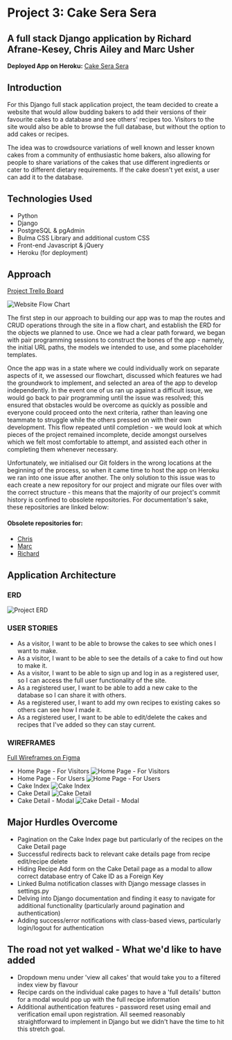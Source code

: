 # Project 3: Cake Sera Sera
## A full stack Django application by Richard Afrane-Kesey, Chris Ailey and Marc Usher

**Deployed App on Heroku:** [Cake Sera Sera](https://cakeprojectapp.herokuapp.com/)

## Introduction
For this Django full stack application project, the team decided to create a website that would allow budding bakers to add their versions of their favourite cakes to a database and see others' recipes too. Visitors to the site would also be able to browse the full database, but without the option to add cakes or recipes.

The idea was to crowdsource variations of well known and lesser known cakes from a community of enthusiastic home bakers, also allowing for people to share variations of the cakes that use different ingredients or cater to different dietary requirements. If the cake doesn't yet exist, a user can add it to the database.

## Technologies Used
* Python
* Django
* PostgreSQL & pgAdmin
* Bulma CSS Library and additional custom CSS
* Front-end Javascript & jQuery
* Heroku (for deployment)


## Approach
[Project Trello Board](https://trello.com/invite/b/cm2jmZuT/d458fa353c6048c1ef123e2b9457e1d0/ga-project-3)

![Website Flow Chart](https://trello.com/1/cards/62b5e598273de413c9f1ee90/attachments/62b5e5be95c2cb41f3c9c91b/previews/62b5e5c195c2cb41f3c9ca48/download/Cake_Recipe_Site_Flowchart_v01.jpg)

The first step in our approach to building our app was to map the routes and CRUD operations through the site in a flow chart, and establish the ERD for the objects we planned to use. Once we had a clear path forward, we began with pair programming sessions to construct the bones of the app - namely, the initial URL paths, the models we intended to use, and some placeholder templates. 

Once the app was in a state where we could individually work on separate aspects of it, we assessed our flowchart, discussed which features we had the groundwork to implement, and selected an area of the app to develop independently. In the event one of us ran up against a difficult issue, we would go back to pair programming until the issue was resolved; this ensured that obstacles would be overcome as quickly as possible and everyone could proceed onto the next criteria, rather than leaving one teammate to struggle while the others pressed on with their own development. This flow repeated until completion - we would look at which pieces of the project remained incomplete, decide amongst ourselves which we felt most comfortable to attempt, and assisted each other in completing them whenever necessary.

Unfortunately, we initialised our Git folders in the wrong locations at the beginning of the process, so when it came time to host the app on Heroku we ran into one issue after another. The only solution to this issue was to each create a new repository for our project and migrate our files over with the correct structure - this means that the majority of our project's commit history is confined to obsolete repositories. For documentation's sake, these repositories are linked below:

#### Obsolete repositories for:
* [Chris](https://git.generalassemb.ly/cailey90/Project-3-Cake-Recipe-Site)
* [Marc](https://git.generalassemb.ly/marc/Project-3-Cake-Recipe-Site)
* [Richard](https://git.generalassemb.ly/rakitent/Project-3-Cake-Recipe-Site)

## Application Architecture
### ERD
![Project ERD](https://trello.com/1/cards/62b5e53532359505ca19185d/attachments/62b5e58d6e82706751d1e593/previews/62b5e58d6e82706751d1e5da/download/Cake_Project_ERD.jpg)

### USER STORIES
* As a visitor, I want to be able to browse the cakes to see which ones I want to make.
* As a visitor, I want to be able to see the details of a cake to find out how to make it.
* As a visitor, I want to be able to sign up and log in as a registered user, so I can access the full user functionality of the site.
* As a registered user, I want to be able to add a new cake to the database so I can share it with others.
* As a registered user, I want to add my own recipes to existing cakes so others can see how I made it.
* As a registered user, I want to be able to edit/delete the cakes and recipes that I've added so they can stay current.

### WIREFRAMES
[Full Wireframes on Figma](https://www.figma.com/file/TZoFGaVXjTqfhnrhjKanf3/Project-3---Have-your-cake-and-eat-it?node-id=0%3A1)
* Home Page - For Visitors
![Home Page - For Visitors](https://trello.com/1/cards/62bda022f57beb1bff75fca8/attachments/62bda06657db3e2b8341324e/previews/62bda06657db3e2b83413290/download/image.png)
* Home Page - For Users
![Home Page - For Users](https://trello.com/1/cards/62bda022f57beb1bff75fca8/attachments/62bda03e59802f1b550a3d44/previews/62bda03f59802f1b550a3d8b/download/image.png)
* Cake Index
![Cake Index](https://trello.com/1/cards/62bda022f57beb1bff75fca8/attachments/62bda08682bd755b6b00051a/previews/62bda08682bd755b6b000531/download/image.png)
* Cake Detail
![Cake Detail](https://trello.com/1/cards/62bda022f57beb1bff75fca8/attachments/62bda0adb4dca44688de4856/previews/62bda0aeb4dca44688de489e/download/image.png)
* Cake Detail - Modal
![Cake Detail - Modal](https://trello.com/1/cards/62bda022f57beb1bff75fca8/attachments/62bda0d892f37e1cb1d4a79b/previews/62bda0d992f37e1cb1d4a80f/download/image.png)

## Major Hurdles Overcome
* Pagination on the Cake Index page but particularly of the recipes on the Cake Detail page
* Successful redirects back to relevant cake details page from recipe edit/recipe delete
* Hiding Recipe Add form on the Cake Detail page as a modal to allow correct database entry of Cake ID as a Foreign Key
* Linked Bulma notification classes with Django message classes in settings.py
* Delving into Django documentation and finding it easy to navigate for additional functionality (particularly around pagination and authentication)
* Adding success/error notifications with class-based views, particularly login/logout for authentication

## The road not yet walked - What we'd like to have added
* Dropdown menu under 'view all cakes' that would take you to a filtered index view by flavour
* Recipe cards on the individual cake pages to have a 'full details' button for a modal would pop up with the full recipe information
* Additional authentication features - password reset using email and verification email upon registration. All seemed reasonably straightforward to implement in Django but we didn't have the time to hit this stretch goal.